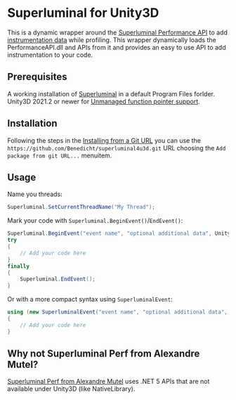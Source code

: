 # Superluminal for Unity3D

This is a dynamic wrapper around the [Superluminal Performance API](https://www.superluminal.eu/docs/documentation.html#dynamic_library) to add [instrumentation data](https://www.superluminal.eu/docs/documentation.html#instrumentation_view) while profiling. This wrapper dynamically loads the PerformanceAPI.dll and APIs from it and provides an easy to use API to add instrumentation to your code. 

## Prerequisites

A working installation of [Superluminal](https://www.superluminal.eu) in a default Program Files forlder. Unity3D 2021.2 or newer for [Unmanaged function pointer support]((https://docs.unity3d.com/2021.2/Documentation/Manual/CSharpCompiler.html)).

## Installation

Following the steps in the [Installing from a Git URL](https://docs.unity3d.com/Manual/upm-ui-giturl.html) you can use the `https://github.com/Benedicht/superluminal4u3d.git` URL choosing the `Add package from git URL...` menuitem.

## Usage

Name you threads:
```c#
Superluminal.SetCurrentThreadName("My Thread");
```

Mark your code with `Superluminal.BeginEvent()`/`EndEvent()`:

```c#
Superluminal.BeginEvent("event name", "optional additional data", UnityEngine.Color.red);
try
{
    // Add your code here
}
finally
{
    Superluminal.EndEvent();
}
```

Or with a more compact syntax using `SuperluminalEvent`:
```c#
using (new SuperluminalEvent("event name", "optional additional data", UnityEngine.Color.red))
{
    // Add your code here
}
```

## Why not Superluminal Perf from Alexandre Mutel?

[Superluminal Perf from Alexandre Mutel](https://github.com/xoofx/SuperluminalPerf) uses .NET 5 APIs that are not available under Unity3D (like NativeLibrary).